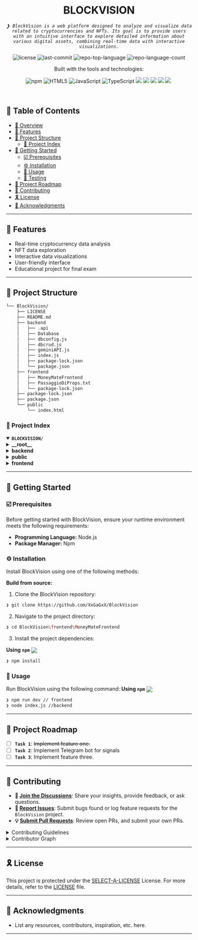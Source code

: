 
<p align="center"><h1 align="center">BLOCKVISION</h1></p>
<p align="center">
	<em><code>❯ BlockVision is a web platform designed to analyze and visualize data related to cryptocurrencies and NFTs. Its goal is to provide users with an intuitive interface to explore detailed information about various digital assets, combining real-time data with interactive visualizations.</code></em>
</p>
	<p align="center">
		<img src="https://img.shields.io/github/license/XxGaGxX/BlockVision?style=flat-square&logo=opensourceinitiative&logoColor=white&color=00ff24" alt="license">
		<img src="https://img.shields.io/github/last-commit/XxGaGxX/BlockVision?style=flat-square&logo=git&logoColor=white&color=00ff24" alt="last-commit">
		<img src="https://img.shields.io/github/languages/top/XxGaGxX/BlockVision?style=flat-square&color=00ff24" alt="repo-top-language">
		<img src="https://img.shields.io/github/languages/count/XxGaGxX/BlockVision?style=flat-square&color=00ff24" alt="repo-language-count">
	</p>
<p align="center">Built with the tools and technologies:</p>
<p align="center">
	<img src="https://img.shields.io/badge/NPM-%23CB3837.svg?style=for-the-badge&logo=npm&logoColor=white" alt="npm">
	<img src="https://img.shields.io/badge/html5-%23E34F26.svg?style=for-the-badge&logo=html5&logoColor=white" alt="HTML5">
	<img src="https://img.shields.io/badge/javascript-%23323330.svg?style=for-the-badge&logo=javascript&logoColor=%23F7DF1E" alt="JavaScript">
	<img src="https://img.shields.io/badge/typescript-%23007ACC.svg?style=for-the-badge&logo=typescript&logoColor=white" alt="TypeScript">
	 <img src='https://img.shields.io/badge/Microsoft%20SQL%20Server-CC2927?style=for-the-badge&logo=microsoft%20sql%20server&logoColor=white'>
	 <img src='https://img.shields.io/badge/react-%2320232a.svg?style=for-the-badge&logo=react&logoColor=%2361DAFB'>
	 <img src='https://img.shields.io/badge/node.js-6DA55F?style=for-the-badge&logo=node.js&logoColor=white)'>
	 <img src='https://img.shields.io/badge/python-3670A0?style=for-the-badge&logo=python&logoColor=ffdd54'>
	<img src='https://img.shields.io/badge/css3-%231572B6.svg?style=for-the-badge&logo=css3&logoColor=white'>
	<img src=''>
</p>
<br>

## 🔗 Table of Contents

- [📍 Overview](#-overview)
- [👾 Features](#-features)
- [📁 Project Structure](#-project-structure)
  - [📂 Project Index](#-project-index)
- [🚀 Getting Started](#-getting-started)
  - [☑️ Prerequisites](#-prerequisites)
  - [⚙️ Installation](#-installation)
  - [🤖 Usage](#🤖-usage)
  - [🧪 Testing](#🧪-testing)
- [📌 Project Roadmap](#-project-roadmap)
- [🔰 Contributing](#-contributing)
- [🎗 License](#-license)
- [🙌 Acknowledgments](#-acknowledgments)

---
## 👾 Features

- Real-time cryptocurrency data analysis  
- NFT data exploration  
- Interactive data visualizations  
- User-friendly interface  
- Educational project for final exam  

---

## 📁 Project Structure

```sh
└── BlockVision/
    ├── LICENSE
    ├── README.md
    ├── backend
    │   ├── .api
    │   ├── Database
    │   ├── dbconfig.js
    │   ├── dbcrud.js
    │   ├── geminiAPI.js
    │   ├── index.js
    │   ├── package-lock.json
    │   └── package.json
    ├── frontend
    │   ├── MoneyMateFrontend
    │   ├── PassaggioDiProps.txt
    │   └── package-lock.json
    ├── package-lock.json
    ├── package.json
    └── public
        └── index.html
```


### 📂 Project Index
<details open>
	<summary><b><code>BLOCKVISION/</code></b></summary>
	<details> <!-- __root__ Submodule -->
		<summary><b>__root__</b></summary>
		<blockquote>
			<table>
			<tr>
				<td><b><a href='https://github.com/XxGaGxX/BlockVision/blob/master/package-lock.json'>package-lock.json</a></b></td>
				<td><code>❯ REPLACE-ME</code></td>
			</tr>
			<tr>
				<td><b><a href='https://github.com/XxGaGxX/BlockVision/blob/master/package.json'>package.json</a></b></td>
				<td><code>❯ REPLACE-ME</code></td>
			</tr>
			</table>
		</blockquote>
	</details>
	<details> <!-- backend Submodule -->
		<summary><b>backend</b></summary>
		<blockquote>
			<table>
			<tr>
				<td><b><a href='https://github.com/XxGaGxX/BlockVision/blob/master/backend/package-lock.json'>package-lock.json</a></b></td>
				<td><code>❯ REPLACE-ME</code></td>
			</tr>
			<tr>
				<td><b><a href='https://github.com/XxGaGxX/BlockVision/blob/master/backend/dbcrud.js'>dbcrud.js</a></b></td>
				<td><code>❯ REPLACE-ME</code></td>
			</tr>
			<tr>
				<td><b><a href='https://github.com/XxGaGxX/BlockVision/blob/master/backend/dbconfig.js'>dbconfig.js</a></b></td>
				<td><code>❯ REPLACE-ME</code></td>
			</tr>
			<tr>
				<td><b><a href='https://github.com/XxGaGxX/BlockVision/blob/master/backend/index.js'>index.js</a></b></td>
				<td><code>❯ REPLACE-ME</code></td>
			</tr>
			<tr>
				<td><b><a href='https://github.com/XxGaGxX/BlockVision/blob/master/backend/package.json'>package.json</a></b></td>
				<td><code>❯ REPLACE-ME</code></td>
			</tr>
			<tr>
				<td><b><a href='https://github.com/XxGaGxX/BlockVision/blob/master/backend/geminiAPI.js'>geminiAPI.js</a></b></td>
				<td><code>❯ REPLACE-ME</code></td>
			</tr>
			</table>
			<details>
				<summary><b>.api</b></summary>
				<blockquote>
					<table>
					<tr>
						<td><b><a href='https://github.com/XxGaGxX/BlockVision/blob/master/backend/.api/api.json'>api.json</a></b></td>
						<td><code>❯ REPLACE-ME</code></td>
					</tr>
					</table>
					<details>
						<summary><b>apis</b></summary>
						<blockquote>
							<details>
								<summary><b>opensea</b></summary>
								<blockquote>
									<table>
									<tr>
										<td><b><a href='https://github.com/XxGaGxX/BlockVision/blob/master/backend/.api/apis/opensea/types.d.ts'>types.d.ts</a></b></td>
										<td><code>❯ REPLACE-ME</code></td>
									</tr>
									<tr>
										<td><b><a href='https://github.com/XxGaGxX/BlockVision/blob/master/backend/.api/apis/opensea/package-lock.json'>package-lock.json</a></b></td>
										<td><code>❯ REPLACE-ME</code></td>
									</tr>
									<tr>
										<td><b><a href='https://github.com/XxGaGxX/BlockVision/blob/master/backend/.api/apis/opensea/schemas.d.ts'>schemas.d.ts</a></b></td>
										<td><code>❯ REPLACE-ME</code></td>
									</tr>
									<tr>
										<td><b><a href='https://github.com/XxGaGxX/BlockVision/blob/master/backend/.api/apis/opensea/openapi.json'>openapi.json</a></b></td>
										<td><code>❯ REPLACE-ME</code></td>
									</tr>
									<tr>
										<td><b><a href='https://github.com/XxGaGxX/BlockVision/blob/master/backend/.api/apis/opensea/index.d.ts'>index.d.ts</a></b></td>
										<td><code>❯ REPLACE-ME</code></td>
									</tr>
									<tr>
										<td><b><a href='https://github.com/XxGaGxX/BlockVision/blob/master/backend/.api/apis/opensea/index.js'>index.js</a></b></td>
										<td><code>❯ REPLACE-ME</code></td>
									</tr>
									<tr>
										<td><b><a href='https://github.com/XxGaGxX/BlockVision/blob/master/backend/.api/apis/opensea/package.json'>package.json</a></b></td>
										<td><code>❯ REPLACE-ME</code></td>
									</tr>
									</table>
								</blockquote>
							</details>
						</blockquote>
					</details>
				</blockquote>
			</details>
			<details>
				<summary><b>Database</b></summary>
				<blockquote>
					<table>
					<tr>
						<td><b><a href='https://github.com/XxGaGxX/BlockVision/blob/master/backend/Database/scriptUser.sql'>scriptUser.sql</a></b></td>
						<td><code>❯ REPLACE-ME</code></td>
					</tr>
					</table>
				</blockquote>
			</details>
		</blockquote>
	</details>
	<details> <!-- public Submodule -->
		<summary><b>public</b></summary>
		<blockquote>
			<table>
			<tr>
				<td><b><a href='https://github.com/XxGaGxX/BlockVision/blob/master/public/index.html'>index.html</a></b></td>
				<td><code>❯ REPLACE-ME</code></td>
			</tr>
			</table>
		</blockquote>
	</details>
	<details> <!-- frontend Submodule -->
		<summary><b>frontend</b></summary>
		<blockquote>
			<table>
			<tr>
				<td><b><a href='https://github.com/XxGaGxX/BlockVision/blob/master/frontend/package-lock.json'>package-lock.json</a></b></td>
				<td><code>❯ REPLACE-ME</code></td>
			</tr>
			<tr>
				<td><b><a href='https://github.com/XxGaGxX/BlockVision/blob/master/frontend/PassaggioDiProps.txt'>PassaggioDiProps.txt</a></b></td>
				<td><code>❯ REPLACE-ME</code></td>
			</tr>
			</table>
			<details>
				<summary><b>MoneyMateFrontend</b></summary>
				<blockquote>
					<table>
					<tr>
						<td><b><a href='https://github.com/XxGaGxX/BlockVision/blob/master/frontend/MoneyMateFrontend/package-lock.json'>package-lock.json</a></b></td>
						<td><code>❯ REPLACE-ME</code></td>
					</tr>
					<tr>
						<td><b><a href='https://github.com/XxGaGxX/BlockVision/blob/master/frontend/MoneyMateFrontend/vite.config.js'>vite.config.js</a></b></td>
						<td><code>❯ REPLACE-ME</code></td>
					</tr>
					<tr>
						<td><b><a href='https://github.com/XxGaGxX/BlockVision/blob/master/frontend/MoneyMateFrontend/package.json'>package.json</a></b></td>
						<td><code>❯ REPLACE-ME</code></td>
					</tr>
					<tr>
						<td><b><a href='https://github.com/XxGaGxX/BlockVision/blob/master/frontend/MoneyMateFrontend/index.html'>index.html</a></b></td>
						<td><code>❯ REPLACE-ME</code></td>
					</tr>
					<tr>
						<td><b><a href='https://github.com/XxGaGxX/BlockVision/blob/master/frontend/MoneyMateFrontend/eslint.config.js'>eslint.config.js</a></b></td>
						<td><code>❯ REPLACE-ME</code></td>
					</tr>
					</table>
					<details>
						<summary><b>src</b></summary>
						<blockquote>
							<table>
							<tr>
								<td><b><a href='https://github.com/XxGaGxX/BlockVision/blob/master/frontend/MoneyMateFrontend/src/index.css'>index.css</a></b></td>
								<td><code>❯ REPLACE-ME</code></td>
							</tr>
							<tr>
								<td><b><a href='https://github.com/XxGaGxX/BlockVision/blob/master/frontend/MoneyMateFrontend/src/App.css'>App.css</a></b></td>
								<td><code>❯ REPLACE-ME</code></td>
							</tr>
							<tr>
								<td><b><a href='https://github.com/XxGaGxX/BlockVision/blob/master/frontend/MoneyMateFrontend/src/App.jsx'>App.jsx</a></b></td>
								<td><code>❯ REPLACE-ME</code></td>
							</tr>
							<tr>
								<td><b><a href='https://github.com/XxGaGxX/BlockVision/blob/master/frontend/MoneyMateFrontend/src/main.jsx'>main.jsx</a></b></td>
								<td><code>❯ REPLACE-ME</code></td>
							</tr>
							</table>
							<details>
								<summary><b>components</b></summary>
								<blockquote>
									<table>
									<tr>
										<td><b><a href='https://github.com/XxGaGxX/BlockVision/blob/master/frontend/MoneyMateFrontend/src/components/SignUp.jsx'>SignUp.jsx</a></b></td>
										<td><code>❯ REPLACE-ME</code></td>
									</tr>
									<tr>
										<td><b><a href='https://github.com/XxGaGxX/BlockVision/blob/master/frontend/MoneyMateFrontend/src/components/login.css'>login.css</a></b></td>
										<td><code>❯ REPLACE-ME</code></td>
									</tr>
									<tr>
										<td><b><a href='https://github.com/XxGaGxX/BlockVision/blob/master/frontend/MoneyMateFrontend/src/components/NftList.css'>NftList.css</a></b></td>
										<td><code>❯ REPLACE-ME</code></td>
									</tr>
									<tr>
										<td><b><a href='https://github.com/XxGaGxX/BlockVision/blob/master/frontend/MoneyMateFrontend/src/components/Navbar.jsx'>Navbar.jsx</a></b></td>
										<td><code>❯ REPLACE-ME</code></td>
									</tr>
									<tr>
										<td><b><a href='https://github.com/XxGaGxX/BlockVision/blob/master/frontend/MoneyMateFrontend/src/components/NftCollection.css'>NftCollection.css</a></b></td>
										<td><code>❯ REPLACE-ME</code></td>
									</tr>
									<tr>
										<td><b><a href='https://github.com/XxGaGxX/BlockVision/blob/master/frontend/MoneyMateFrontend/src/components/HomePage.css'>HomePage.css</a></b></td>
										<td><code>❯ REPLACE-ME</code></td>
									</tr>
									<tr>
										<td><b><a href='https://github.com/XxGaGxX/BlockVision/blob/master/frontend/MoneyMateFrontend/src/components/Login.jsx'>Login.jsx</a></b></td>
										<td><code>❯ REPLACE-ME</code></td>
									</tr>
									<tr>
										<td><b><a href='https://github.com/XxGaGxX/BlockVision/blob/master/frontend/MoneyMateFrontend/src/components/HomePage.jsx'>HomePage.jsx</a></b></td>
										<td><code>❯ REPLACE-ME</code></td>
									</tr>
									<tr>
										<td><b><a href='https://github.com/XxGaGxX/BlockVision/blob/master/frontend/MoneyMateFrontend/src/components/Nft.jsx'>Nft.jsx</a></b></td>
										<td><code>❯ REPLACE-ME</code></td>
									</tr>
									<tr>
										<td><b><a href='https://github.com/XxGaGxX/BlockVision/blob/master/frontend/MoneyMateFrontend/src/components/contacts.jsx'>contacts.jsx</a></b></td>
										<td><code>❯ REPLACE-ME</code></td>
									</tr>
									<tr>
										<td><b><a href='https://github.com/XxGaGxX/BlockVision/blob/master/frontend/MoneyMateFrontend/src/components/News.jsx'>News.jsx</a></b></td>
										<td><code>❯ REPLACE-ME</code></td>
									</tr>
									<tr>
										<td><b><a href='https://github.com/XxGaGxX/BlockVision/blob/master/frontend/MoneyMateFrontend/src/components/NftCollection.jsx'>NftCollection.jsx</a></b></td>
										<td><code>❯ REPLACE-ME</code></td>
									</tr>
									<tr>
										<td><b><a href='https://github.com/XxGaGxX/BlockVision/blob/master/frontend/MoneyMateFrontend/src/components/Crypto.css'>Crypto.css</a></b></td>
										<td><code>❯ REPLACE-ME</code></td>
									</tr>
									<tr>
										<td><b><a href='https://github.com/XxGaGxX/BlockVision/blob/master/frontend/MoneyMateFrontend/src/components/CryptoCoinPage.css'>CryptoCoinPage.css</a></b></td>
										<td><code>❯ REPLACE-ME</code></td>
									</tr>
									<tr>
										<td><b><a href='https://github.com/XxGaGxX/BlockVision/blob/master/frontend/MoneyMateFrontend/src/components/NftList.jsx'>NftList.jsx</a></b></td>
										<td><code>❯ REPLACE-ME</code></td>
									</tr>
									<tr>
										<td><b><a href='https://github.com/XxGaGxX/BlockVision/blob/master/frontend/MoneyMateFrontend/src/components/CryptoCoinPage.jsx'>CryptoCoinPage.jsx</a></b></td>
										<td><code>❯ REPLACE-ME</code></td>
									</tr>
									<tr>
										<td><b><a href='https://github.com/XxGaGxX/BlockVision/blob/master/frontend/MoneyMateFrontend/src/components/Crypto.jsx'>Crypto.jsx</a></b></td>
										<td><code>❯ REPLACE-ME</code></td>
									</tr>
									<tr>
										<td><b><a href='https://github.com/XxGaGxX/BlockVision/blob/master/frontend/MoneyMateFrontend/src/components/signup.css'>signup.css</a></b></td>
										<td><code>❯ REPLACE-ME</code></td>
									</tr>
									<tr>
										<td><b><a href='https://github.com/XxGaGxX/BlockVision/blob/master/frontend/MoneyMateFrontend/src/components/Navbar.css'>Navbar.css</a></b></td>
										<td><code>❯ REPLACE-ME</code></td>
									</tr>
									</table>
								</blockquote>
							</details>
							<details>
								<summary><b>animations</b></summary>
								<blockquote>
									<table>
									<tr>
										<td><b><a href='https://github.com/XxGaGxX/BlockVision/blob/master/frontend/MoneyMateFrontend/src/animations/scramble.tsx'>scramble.tsx</a></b></td>
										<td><code>❯ REPLACE-ME</code></td>
									</tr>
									</table>
								</blockquote>
							</details>
							<details>
								<summary><b>auth</b></summary>
								<blockquote>
									<table>
									<tr>
										<td><b><a href='https://github.com/XxGaGxX/BlockVision/blob/master/frontend/MoneyMateFrontend/src/auth/AuthContext.jsx'>AuthContext.jsx</a></b></td>
										<td><code>❯ REPLACE-ME</code></td>
									</tr>
									</table>
								</blockquote>
							</details>
							<details>
								<summary><b>utils</b></summary>
								<blockquote>
									<table>
									<tr>
										<td><b><a href='https://github.com/XxGaGxX/BlockVision/blob/master/frontend/MoneyMateFrontend/src/utils/cn.ts'>cn.ts</a></b></td>
										<td><code>❯ REPLACE-ME</code></td>
									</tr>
									</table>
								</blockquote>
							</details>
						</blockquote>
					</details>
					<details>
						<summary><b>public</b></summary>
						<blockquote>
							<table>
							<tr>
								<td><b><a href='https://github.com/XxGaGxX/BlockVision/blob/master/frontend/MoneyMateFrontend/public/index.html'>index.html</a></b></td>
								<td><code>❯ REPLACE-ME</code></td>
							</tr>
							</table>
						</blockquote>
					</details>
				</blockquote>
			</details>
		</blockquote>
	</details>
</details>

---
## 🚀 Getting Started

### ☑️ Prerequisites

Before getting started with BlockVision, ensure your runtime environment meets the following requirements:

- **Programming Language:** Node.js
- **Package Manager:** Npm


### ⚙️ Installation

Install BlockVision using one of the following methods:

**Build from source:**

1. Clone the BlockVision repository:
```sh
❯ git clone https://github.com/XxGaGxX/BlockVision
```

2. Navigate to the project directory:
```sh
❯ cd BlockVision\frontend\MoneyMateFrontend
```

3. Install the project dependencies:


**Using `npm`** [<img align="center" src="https://img.shields.io/badge/npm-CB3837.svg?style={badge_style}&logo=npm&logoColor=white" />](https://www.npmjs.com/)

```sh
❯ npm install
```



### 🤖 Usage
Run BlockVision using the following command:
**Using `npm`**  [<img align="center" src="https://img.shields.io/badge/npm-CB3837.svg?style={badge_style}&logo=npm&logoColor=white" />](https://www.npmjs.com/)

```sh
❯ npm run dev // frontend
❯ node index.js //backend
```



---
## 📌 Project Roadmap

- [ ] **`Task 1`**: <strike>Implement feature one.</strike>
- [ ] **`Task 2`**: Implement Telegram bot for signals
- [ ] **`Task 3`**: Implement feature three.

---

## 🔰 Contributing

- **💬 [Join the Discussions](https://github.com/XxGaGxX/BlockVision/discussions)**: Share your insights, provide feedback, or ask questions.
- **🐛 [Report Issues](https://github.com/XxGaGxX/BlockVision/issues)**: Submit bugs found or log feature requests for the `BlockVision` project.
- **💡 [Submit Pull Requests](https://github.com/XxGaGxX/BlockVision/blob/main/CONTRIBUTING.md)**: Review open PRs, and submit your own PRs.

<details closed>
<summary>Contributing Guidelines</summary>

1. **Fork the Repository**: Start by forking the project repository to your github account.
2. **Clone Locally**: Clone the forked repository to your local machine using a git client.
   ```sh
   git clone https://github.com/XxGaGxX/BlockVision
   ```
3. **Create a New Branch**: Always work on a new branch, giving it a descriptive name.
   ```sh
   git checkout -b new-feature-x
   ```
4. **Make Your Changes**: Develop and test your changes locally.
5. **Commit Your Changes**: Commit with a clear message describing your updates.
   ```sh
   git commit -m 'Implemented new feature x.'
   ```
6. **Push to github**: Push the changes to your forked repository.
   ```sh
   git push origin new-feature-x
   ```
7. **Submit a Pull Request**: Create a PR against the original project repository. Clearly describe the changes and their motivations.
8. **Review**: Once your PR is reviewed and approved, it will be merged into the main branch. Congratulations on your contribution!
</details>

<details closed>
<summary>Contributor Graph</summary>
<br>
<p align="left">
   <a href="https://github.com{/XxGaGxX/BlockVision/}graphs/contributors">
      <img src="https://contrib.rocks/image?repo=XxGaGxX/BlockVision">
   </a>
</p>
</details>

---

## 🎗 License

This project is protected under the [SELECT-A-LICENSE](https://choosealicense.com/licenses) License. For more details, refer to the [LICENSE](https://choosealicense.com/licenses/) file.

---

## 🙌 Acknowledgments

- List any resources, contributors, inspiration, etc. here.

---
